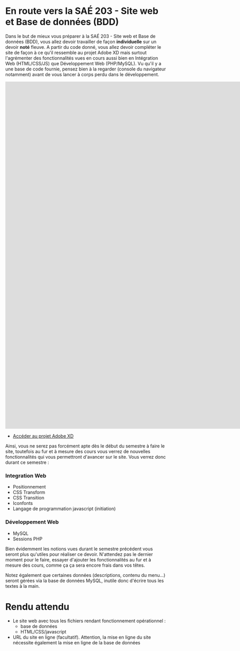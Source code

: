 # En route vers la SAÉ 203 - Site web et Base de données (BDD) 

Dans le but de mieux vous préparer à la SAÉ 203 - Site web et Base de données (BDD), vous allez devoir travailler de façon **individuelle** sur un devoir **noté** fleuve. A partir du code donné, vous allez devoir compléter le site de façon à ce qu'il ressemble au projet Adobe XD mais surtout l'agrémenter des fonctionnalités vues en cours aussi bien en Intégration Web (HTML/CSS/JS) que Développement Web (PHP/MySQL). Vu qu'il y a une base de code fournie, pensez bien à la regarder (console du navigateur notamment) avant de vous lancer à corps perdu dans le développement.

<iframe width="1920" height="1080" src="https://xd.adobe.com/embed/1e0c8482-b0f1-4dd2-b161-4ceb9128896b-4b5f/" frameborder="0" allowfullscreen></iframe>

- [Accéder au projet Adobe XD](https://xd.adobe.com/view/1e0c8482-b0f1-4dd2-b161-4ceb9128896b-4b5f/)


Ainsi, vous ne serez pas forcément apte dès le début du semestre à faire le site, toutefois au fur et à mesure des cours vous verrez de nouvelles fonctionnalités qui vous permettront d'avancer sur le site. Vous verrez donc durant ce semestre :

### Integration Web
- Positionnement
- CSS Transform
- CSS Transition
- Iconfonts
- Langage de programmation javascript (initiation)

### Développement Web
- MySQL
- Sessions PHP

Bien évidemment les notions vues durant le semestre précédent vous seront plus qu'utiles pour réaliser ce devoir. N'attendez pas le dernier moment pour le faire, essayer d'ajouter les fonctionnalités au fur et à mesure des cours, comme ça ça sera encore frais dans vos têtes.

Notez également que certaines données (descriptions, contenu du menu...) seront gérées via la base de données MySQL, inutile donc d'écrire tous les textes à la main.


# Rendu attendu
- Le site web avec tous les fichiers rendant fonctionnement opérationnel :
  - base de données
  - HTML/CSS/javascript
- URL du site en ligne (facultatif). Attention, la mise en ligne du site nécessite également la mise en ligne de la base de données